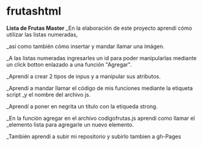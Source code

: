 # frutashtml
**Lista de Frutas Master**
_En la elaboración de este proyecto aprendí cómo utilizar las listas numeradas, 

_así como también cómo insertar y mandar llamar una imágen.

_A las listas numeradas ingresarles un id para poder manipularlas mediante un 
click botton enlazado a una función "Agregar".

_Aprendí a crear 2 tipos de inpus y a manipular sus atributos.

_Aprendí a mandar llamar el código de mis funciones mediante la etiqueta script 
_y el nombre del archivo js.

_Aprendí a poner en negrita un título con la etiqueda strong.

_En la función agregar en el archivo codigofrutas.js aprendí como llamar el 
_elemento lista para agregarle un nuevo elemento.

_También aprendí a subir mi repositorio y subirlo tambien a gh-Pages
